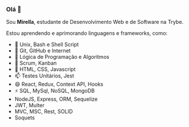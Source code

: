 ### Olá 👋

Sou **Mirella**, estudante de Desenvolvimento Web e de Software na Trybe.

Estou aprendendo e aprimorando linguagens e frameworks, como:

- 🔭 Unix, Bash e Shell Script
- 🌱 Git, GitHub e Internet
- 👯 Lógica de Programação e Algoritmos
- 🤔 Scrum, Kanban
- 💬 HTML, CSS, Javascript
- 📫 Testes Unitários, Jest
- 😄 React, Redux, Context API, Hooks
- ⚡ SQL, MySql, NoSQL, MongoDB
- NodeJS, Express, ORM, Sequelize
- JWT, Multer
- MVC, MSC, Rest, SOLID
- Soquets
